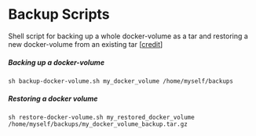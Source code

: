 # Backup Scripts
Shell script for backing up a whole docker-volume as a tar and restoring a new docker-volume from an existing tar [[credit](https://github.com/JorgenRingen/docker-backup-volume)]

##### Backing up a docker-volume
```
sh backup-docker-volume.sh my_docker_volume /home/myself/backups
```

##### Restoring a docker volume
```
sh restore-docker-volume.sh my_restored_docker_volume /home/myself/backups/my_docker_volume_backup.tar.gz
```